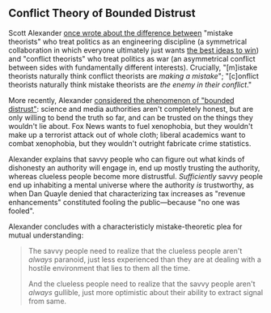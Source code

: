 ## Conflict Theory of Bounded Distrust

Scott Alexander [once wrote about the difference between](https://slatestarcodex.com/2018/01/24/conflict-vs-mistake/) "mistake theorists" who treat politics as an engineering discipline (a symmetrical collaboration in which everyone ultimately just wants [the best ideas to win](https://slatestarcodex.com/2017/03/24/guided-by-the-beauty-of-our-weapons/)) and "conflict theorists" who treat politics as war (an asymmetrical conflict between sides with fundamentally different interests). Crucially, "[m]istake theorists naturally think conflict theorists are _making a mistake_"; "[c]onflict theorists naturally think mistake theorists are _the enemy in their conflict_."

More recently, Alexander [considered the phenomenon of "bounded distrust"](https://astralcodexten.substack.com/p/bounded-distrust): science and media authorities aren't completely honest, but are only willing to bend the truth so far, and can be trusted on the things they wouldn't lie about. Fox News wants to fuel xenophobia, but they wouldn't make up a terrorist attack out of whole cloth; liberal academics want to combat xenophobia, but they wouldn't outright fabricate crime statistics.

Alexander explains that savvy people who can figure out what kinds of dishonesty an authority will engage in, end up mostly trusting the authority, whereas clueless people become more distrustful. _Sufficiently_ savvy people end up inhabiting a mental universe where the authority _is_ trustworthy, as when Dan Quayle denied that characterizing tax increases as "revenue enhancements" constituted fooling the public—because "no one was fooled".

Alexander concludes with a characteristicly mistake-theoretic plea for mutual understanding:

> The savvy people need to realize that the clueless people aren't _always_ paranoid, just less experienced than they are at dealing with a hostile environment that lies to them all the time.
>
> And the clueless people need to realize that the savvy people aren't _always_ gullible, just more optimistic about their ability to extract signal from same.
